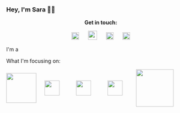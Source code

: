 ### Hey, I'm Sara 🤟🏼


<p align="center"><b>Get in touch:</b></p>

[<p align="center"><img width="20px" src="https://raw.githubusercontent.com/MartinHeinz/MartinHeinz/master/linkedin-3-16.png" hspace="10"/>](https://www.linkedin.com/in/sarascorreia/)
[<img width="24px" src="https://design-style-guide.freecodecamp.org/downloads/fcc_secondary_small.svg" hspace="10">](https://www.freecodecamp.org/saracorreia/)
[<img width="20px" src="https://cdn.jsdelivr.net/npm/simple-icons@v3/icons/gmail.svg" hspace="10">](mailto:saracorreia.sc07@gmail.com)
[<img width="20px" src="https://cdn.jsdelivr.net/npm/simple-icons@v3/icons/instagram.svg" hspace="10"></p>](https://www.instagram.com/saracorreia._/)

<p>I'm a </p>

<p>What I'm focusing on:</p>
<p>
  <img width="80px" align="center" src="https://upload.wikimedia.org/wikipedia/commons/a/a7/React-icon.svg" />
  <img width="40px" align="center" src="https://cdn.icon-icons.com/icons2/2108/PNG/512/javascript_icon_130900.png" hspace="18"/>
  <img width="40px" align="center" src="https://cdn1.iconfinder.com/data/icons/system-black-octagons/512/java-512.png" hspace="22"/>
  <img width="40px" align="center" src="https://icon-library.com/images/mysql-icon/mysql-icon-18.jpg" hspace="18"/>
  <img width="100px" align="center" src="https://download.logo.wine/logo/Spring_Framework/Spring_Framework-Logo.wine.png" hspace="14"/>
  


